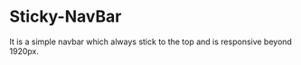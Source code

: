 # Sticky-NavBar

It is a simple navbar which always stick to the top and is responsive beyond 1920px.
